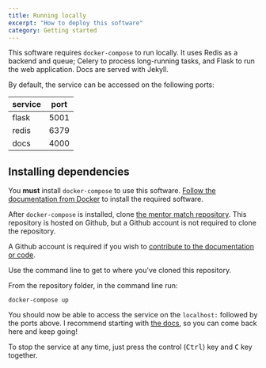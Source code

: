 ```yaml
---
title: Running locally
excerpt: "How to deploy this software"
category: Getting started
---
```


This software requires `docker-compose` to run locally. It uses Redis as a backend and queue; Celery to process
long-running tasks, and Flask to run the web application. Docs are served with Jekyll.

By default, the service can be accessed on the following ports:

| service | port |
|---------|------|
| flask   | 5001 |
| redis   | 6379 |
| docs    | 4000 |

## Installing dependencies

You **must** install `docker-compose` to use this software. [Follow the documentation from Docker](https://docs.docker.com/desktop/) to install the required software.

After `docker-compose` is installed, clone [the mentor match repository](https://www.github.com/cs-mentoring/mentor-match). This repository is hosted on Github, but a Github account is not required to clone the repository.

A Github account is required if you wish to [contribute to the documentation or code](/contribute).

Use the command line to get to where you've cloned this repository.

From the repository folder, in the command line run:

```
docker-compose up
```

You should now be able to access the service on the `localhost:` followed by the ports above. I recommend starting
with [the docs](localhost:4000), so you can come back here and keep going!

To stop the service at any time, just press the control (<kbd>Ctrl</kbd>) key and <kbd>C</kbd> key together.
